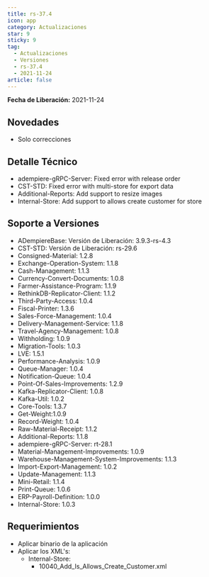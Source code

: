 ```yaml
---
title: rs-37.4
icon: app
category: Actualizaciones
star: 9
sticky: 9
tag:
  - Actualizaciones
  - Versiones
  - rs-37.4
  - 2021-11-24
article: false
---
```


**Fecha de Liberación:** 2021-11-24

## Novedades

- Solo correcciones

## Detalle Técnico

- adempiere-gRPC-Server: Fixed error with release order
- CST-STD: Fixed error with multi-store for export data
- Additional-Reports: Add support to resize images
- Internal-Store: Add support to allows create customer for store

## Soporte a Versiones

- ADempiereBase: Versión de Liberación: 3.9.3-rs-4.3
- CST-STD: Versión de Liberación: rs-29.6
- Consigned-Material: 1.2.8
- Exchange-Operation-System: 1.1.8
- Cash-Management: 1.1.3
- Currency-Convert-Documents: 1.0.8
- Farmer-Assistance-Program: 1.1.9
- RethinkDB-Replicator-Client: 1.1.2
- Third-Party-Access: 1.0.4
- Fiscal-Printer: 1.3.6
- Sales-Force-Management: 1.0.4
- Delivery-Management-Service: 1.1.8
- Travel-Agency-Management: 1.0.8
- Withholding: 1.0.9
- Migration-Tools: 1.0.3
- LVE: 1.5.1
- Performance-Analysis: 1.0.9
- Queue-Manager: 1.0.4
- Notification-Queue: 1.0.4
- Point-Of-Sales-Improvements: 1.2.9
- Kafka-Replicator-Client: 1.0.8
- Kafka-Util: 1.0.2
- Core-Tools: 1.3.7
- Get-Weight:1.0.9
- Record-Weight: 1.0.4
- Raw-Material-Receipt: 1.1.2
- Additional-Reports: 1.1.8
- adempiere-gRPC-Server: rt-28.1
- Material-Management-Improvements: 1.0.9
- Warehouse-Management-System-Improvements: 1.1.3
- Import-Export-Management: 1.0.2
- Update-Management: 1.1.3
- Mini-Retail: 1.1.4
- Print-Queue: 1.0.6
- ERP-Payroll-Definition: 1.0.0
- Internal-Store: 1.0.3

## Requerimientos

- Aplicar binario de la aplicación
- Aplicar los XML's:
  - Internal-Store:
    - 10040_Add_Is_Allows_Create_Customer.xml
